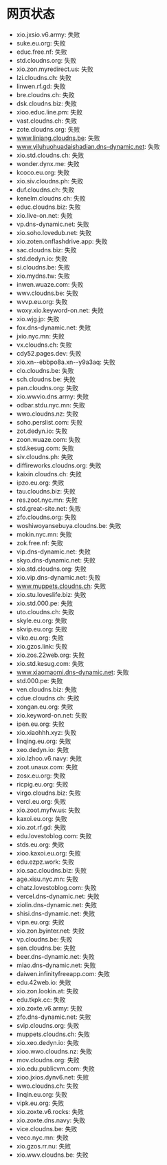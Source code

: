 # 网页状态
- xio.jxsio.v6.army: 失败
- suke.eu.org: 失败
- educ.free.nf: 失败
- std.cloudns.org: 失败
- xio.zon.myredirect.us: 失败
- lzi.cloudns.ch: 失败
- linwen.rf.gd: 失败
- bre.cloudns.ch: 失败
- dsk.cloudns.biz: 失败
- xioo.educ.line.pm: 失败
- vast.cloudns.ch: 失败
- zote.cloudns.org: 失败
- www.liniang.cloudns.be: 失败
- www.yiluhuohuadaishadian.dns-dynamic.net: 失败
- xio.std.cloudns.ch: 失败
- wonder.dynx.me: 失败
- kcoco.eu.org: 失败
- xio.siv.cloudns.ph: 失败
- duf.cloudns.ch: 失败
- kenelm.cloudns.ch: 失败
- educ.cloudns.biz: 失败
- xio.live-on.net: 失败
- vp.dns-dynamic.net: 失败
- xio.soho.lovedub.net: 失败
- xio.zoten.onflashdrive.app: 失败
- sac.cloudns.biz: 失败
- std.dedyn.io: 失败
- si.cloudns.be: 失败
- xio.mydns.tw: 失败
- inwen.wuaze.com: 失败
- wwv.cloudns.be: 失败
- wvvp.eu.org: 失败
- woxy.xio.keyword-on.net: 失败
- xio.wjg.jp: 失败
- fox.dns-dynamic.net: 失败
- jxio.nyc.mn: 失败
- vx.cloudns.ch: 失败
- cdy52.pages.dev: 失败
- xio.xn--ebbpo8a.xn--y9a3aq: 失败
- clo.cloudns.be: 失败
- sch.cloudns.be: 失败
- pan.cloudns.org: 失败
- xio.wwvio.dns.army: 失败
- odbar.stdu.nyc.mn: 失败
- wwo.cloudns.nz: 失败
- soho.perslist.com: 失败
- zot.dedyn.io: 失败
- zoon.wuaze.com: 失败
- std.kesug.com: 失败
- siv.cloudns.ph: 失败
- diffireworks.cloudns.org: 失败
- kaixin.cloudns.ch: 失败
- ipzo.eu.org: 失败
- tau.cloudns.biz: 失败
- res.zoot.nyc.mn: 失败
- std.great-site.net: 失败
- zfo.cloudns.org: 失败
- woshiwoyansebuya.cloudns.be: 失败
- mokin.nyc.mn: 失败
- zok.free.nf: 失败
- vip.dns-dynamic.net: 失败
- skyo.dns-dynamic.net: 失败
- xio.std.cloudns.org: 失败
- xio.vip.dns-dynamic.net: 失败
- www.muppets.cloudns.ch: 失败
- xio.stu.loveslife.biz: 失败
- xio.std.000.pe: 失败
- uto.cloudns.ch: 失败
- skyle.eu.org: 失败
- skvip.eu.org: 失败
- viko.eu.org: 失败
- xio.gzos.link: 失败
- xio.zos.22web.org: 失败
- xio.std.kesug.com: 失败
- www.xiaomaomi.dns-dynamic.net: 失败
- std.000.pe: 失败
- ven.cloudns.biz: 失败
- cdue.cloudns.ch: 失败
- xongan.eu.org: 失败
- xio.keyword-on.net: 失败
- ipen.eu.org: 失败
- xio.xiaohhh.xyz: 失败
- linqing.eu.org: 失败
- xeo.dedyn.io: 失败
- xio.lzhoo.v6.navy: 失败
- zoot.unaux.com: 失败
- zosx.eu.org: 失败
- ricpig.eu.org: 失败
- virgo.cloudns.biz: 失败
- vercl.eu.org: 失败
- xio.zoot.myfw.us: 失败
- kaxoi.eu.org: 失败
- xio.zot.rf.gd: 失败
- edu.lovestoblog.com: 失败
- stds.eu.org: 失败
- xioo.kaxoi.eu.org: 失败
- edu.ezpz.work: 失败
- xio.sac.cloudns.biz: 失败
- age.xisu.nyc.mn: 失败
- chatz.lovestoblog.com: 失败
- vercel.dns-dynamic.net: 失败
- xiolin.dns-dynamic.net: 失败
- shisi.dns-dynamic.net: 失败
- vipn.eu.org: 失败
- xio.zon.byinter.net: 失败
- vp.cloudns.be: 失败
- sen.cloudns.be: 失败
- beer.dns-dynamic.net: 失败
- miao.dns-dynamic.net: 失败
- daiwen.infinityfreeapp.com: 失败
- edu.42web.io: 失败
- xio.zon.lookin.at: 失败
- edu.tkpk.cc: 失败
- xio.zoxte.v6.army: 失败
- zfo.dns-dynamic.net: 失败
- svip.cloudns.org: 失败
- muppets.cloudns.ch: 失败
- xio.xeo.dedyn.io: 失败
- xioo.wwo.cloudns.nz: 失败
- mov.cloudns.org: 失败
- xio.edu.publicvm.com: 失败
- xioo.jxios.dynv6.net: 失败
- wwo.cloudns.ch: 失败
- linqin.eu.org: 失败
- vipk.eu.org: 失败
- xio.zoxte.v6.rocks: 失败
- xio.zoxte.dns.navy: 失败
- vice.cloudns.be: 失败
- veco.nyc.mn: 失败
- xio.gzos.rr.nu: 失败
- xio.wwv.cloudns.be: 失败
